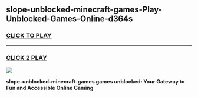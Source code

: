 
## slope-unblocked-minecraft-games-Play-Unblocked-Games-Online-d364s
<h3>
<a href="https://premium76.site?title=slope-unblocked-minecraft-games&ref=24A">CLICK TO PLAY</a></h3>
<hr>

<h3>
<a href="https://premium76.site?title=slope-unblocked-minecraft-games&ref=24A">CLICK 2 PLAY</a>
  
</h3>

<a href="https://premium76.site?title=slope-unblocked-minecraft-games&ref=24A"><img src="https://clearcache.store/games.png"></a>


**slope-unblocked-minecraft-games games unblocked: Your Gateway to Fun and Accessible Online Gaming**
